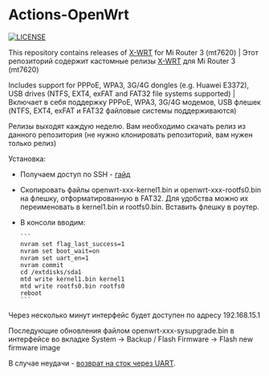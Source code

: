 # Actions-OpenWrt

[![LICENSE](https://img.shields.io/github/license/mashape/apistatus.svg?style=flat-square&label=LICENSE)](https://github.com/P3TERX/Actions-OpenWrt/blob/main/LICENSE)

This repository contains releases of [X-WRT](https://github.com/x-wrt/x-wrt) for Mi Router 3 (mt7620) | Этот репозиторий содержит кастомные релизы [X-WRT](https://github.com/x-wrt/x-wrt) для Mi Router 3 (mt7620)

Includes support for PPPoE, WPA3, 3G/4G dongles (e.g. Huawei E3372), USB drives (NTFS, EXT4, exFAT and FAT32 file systems supported) | Включает в себя поддержку PPPoE, WPA3, 3G/4G модемов, USB флешек (NTFS, EXT4, exFAT и FAT32 файловые системы поддерживаются)

Релизы выходят каждую неделю.
Вам необходимо скачать релиз из данного репозитория (не нужно клонировать репозиторий, вам нужен только релиз)


Установка:
- Получаем доступ по SSH - [гайд](https://4pda.to/forum/index.php?s=&showtopic=736801&view=findpost&p=49333132)
- Скопировать файлы openwrt-xxx-kernel1.bin и openwrt-xxx-rootfs0.bin на флешку, отформатированную в FAT32. Для удобства можно их переименовать в kernel1.bin и rootfs0.bin. Вставить флешку в роутер.
- В консоли вводим:

      ```
      nvram set flag_last_success=1
      nvram set boot_wait=on
      nvram set uart_en=1
      nvram commit
      cd /extdisks/sda1
      mtd write kernel1.bin kernel1
      mtd write rootfs0.bin rootfs0
      reboot
      ```

Через несколько минут интерфейс будет доступен по адресу 192.168.15.1

Последующие обновления файлом openwrt-xxx-sysupgrade.bin в интерфейсе во вкладке System -> Backup / Flash Firmware -> Flash new firmware image

В случае неудачи - [возврат на сток через UART](https://4pda.to/forum/index.php?s=&showtopic=736801&view=findpost&p=50915904).
